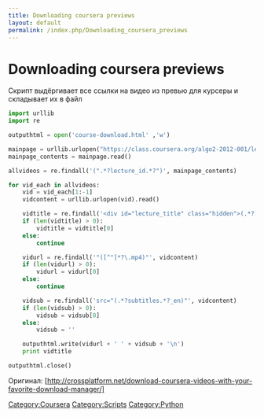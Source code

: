 ```yaml
---
title: Downloading coursera previews
layout: default
permalink: /index.php/Downloading_coursera_previews
---
```


# Downloading coursera previews

Скрипт выдёргивает все ссылки на видео из превью для курсеры и складывает их в файл

```python
import urllib
import re

outputhtml = open('course-download.html' ,'w')

mainpage = urllib.urlopen("https://class.coursera.org/algo2-2012-001/lecture/preview");
mainpage_contents = mainpage.read()

allvideos = re.findall('(".*?lecture_id.*?")', mainpage_contents)

for vid_each in allvideos:
    vid = vid_each[1:-1]
    vidcontent = urllib.urlopen(vid).read()

    vidtitle = re.findall('<div id="lecture_title" class="hidden">(.*?)</div>', vidcontent)
    if (len(vidtitle) > 0):
        vidtitle = vidtitle[0]
    else:
        continue

    vidurl = re.findall('"([^"]*?\.mp4)"', vidcontent)
    if (len(vidurl) > 0):
        vidurl = vidurl[0]
    else:
        continue

    vidsub = re.findall('src="(.*?subtitles.*?_en)"', vidcontent)
    if (len(vidsub) > 0):
        vidsub = vidsub[0]
    else:
        vidsub = ''

    outputhtml.write(vidurl + ' ' + vidsub + '\n')
    print vidtitle

outputhtml.close()
```

Оригинал: [http://crossplatform.net/download-coursera-videos-with-your-favorite-download-manager/]

[Category:Coursera](Category_Coursera)
[Category:Scripts](Category_Scripts)
[Category:Python](Category_Python)